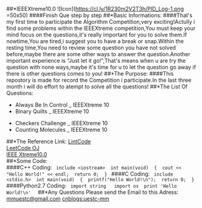 ##*IEEEXtreme10.0
![Icon](https://cl.ly/1R230m2V2T3h/PID_Log-1.png =50x50)
####Finish Que step by step
##*Basic Informations:
####That's my first time to participate the Algorithm Competition,very exciting!Actully i find some problems within the IEEEXtreme competition,You must keep your mind focus on the questions,it's really important for you to solve them.If nowtime,You are tired,i suggest you to have a break or snap.Within the resting time,You need to review some question you have not solved before,maybe there are some other ways to answer the question.Another important experience is "Just let it go!",That's means when u are try the question with none ways,maybe it's time for u to let the question go away if there is other questions comes to you!
##*The Purpose:
####This repostory is made for record the Competition i participate.In the last three month i will do effort to atempt to solve all the questions!
##*The List Of Questions:
* Always Be In Control _ IEEEXtreme 10
* Binary Quilts _ IEEEXtreme 10
- Checkers Challenge _ IEEEXtreme 10
- Counting Molecules _ IEEEXtreme 10 

##*The Reference Link: 
[LintCode](http://www.lintcode.com/zh-cn/)   
[LeetCode OJ](https://leetcode.com/problemset/algorithms/)   
[IEEE Xtreme10.0](https://ieee.hackerrank.com/contests/ieeextreme10/challenges)   
##*Some Code:  
####C++ Coding: 
` 
include <iostream> 
int main(void) 
{ 
  cout << "Hello World!" << endl; 
  return 0; 
} 
` 
####C Coding: 
` 
include <stdio.h> 
int main(void) 
{ 
  printf("Hello World!\n"); 
  return 0; 
} 
` 
####Python2.7 Coding: 
` 
import string  
import os 
print 'Hello World!\n'  
` 
##*Any Questions Please send the Email to this Adress: 
mmuestc@gmail.com 
[cnblogs:uestc-mm](http://www.cnblogs.com/uestc-mm/)
